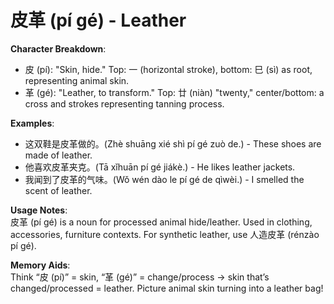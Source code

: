 # **皮革 (pí gé) - Leather**

**Character Breakdown**:  
- 皮 (pí): "Skin, hide." Top: 一 (horizontal stroke), bottom: 巳 (sì) as root, representing animal skin.  
- 革 (gé): "Leather, to transform." Top: 廿 (niàn) "twenty," center/bottom: a cross and strokes representing tanning process.

**Examples**:  
- 这双鞋是皮革做的。(Zhè shuāng xié shì pí gé zuò de.) - These shoes are made of leather.  
- 他喜欢皮革夹克。(Tā xǐhuān pí gé jiákè.) - He likes leather jackets.  
- 我闻到了皮革的气味。(Wǒ wén dào le pí gé de qìwèi.) - I smelled the scent of leather.

**Usage Notes**:  
皮革 (pí gé) is a noun for processed animal hide/leather. Used in clothing, accessories, furniture contexts. For synthetic leather, use 人造皮革 (rénzào pí gé).

**Memory Aids**:  
Think “皮 (pí)” = skin, “革 (gé)” = change/process → skin that’s changed/processed = leather. Picture animal skin turning into a leather bag!